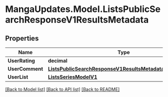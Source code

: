 # MangaUpdates.Model.ListsPublicSearchResponseV1ResultsMetadata

## Properties

Name | Type | Description | Notes
------------ | ------------- | ------------- | -------------
**UserRating** | **decimal** |  | [optional] 
**UserComment** | [**ListsPublicSearchResponseV1ResultsMetadataUserComment**](ListsPublicSearchResponseV1ResultsMetadataUserComment.md) |  | [optional] 
**UserList** | [**ListsSeriesModelV1**](ListsSeriesModelV1.md) |  | [optional] 

[[Back to Model list]](../README.md#documentation-for-models) [[Back to API list]](../README.md#documentation-for-api-endpoints) [[Back to README]](../README.md)

